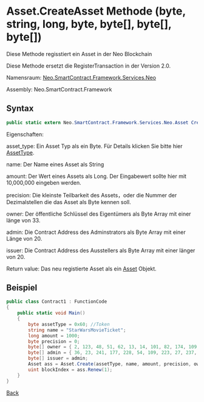 # Asset.CreateAsset Methode (byte, string, long, byte, byte[], byte[], byte[])

Diese Methode regisstiert ein Asset in der Neo Blockchain

Diese Methode ersetzt die RegisterTransaction in der Version 2.0.

Namensraum: [Neo.SmartContract.Framework.Services.Neo](../../neo.md)

Assembly: Neo.SmartContract.Framework

## Syntax

```c#
public static extern Neo.SmartContract.Framework.Services.Neo.Asset Create(byte asset_type, string name, long amount, byte precision, byte[] owner, byte[] admin, byte[] issuer)
```

Eigenschaften:

asset_type: Ein Asset Typ als ein Byte. Für Details klicken Sie bitte hier [AssetType](../Asset/AssetType.md).

name: Der Name eines Asset als String

amount: Der Wert eines Assets als Long. Der Eingabewert sollte hier mit 10,000,000 eingeben werden.

precision: Die kleinste Teilbarkeit des Assets，oder die Nummer der Dezimalstellen die das Asset als Byte kennen soll.

owner: Der öffentliche Schlüssel des Eigentümers als Byte Array mit einer länge von 33.

admin: Die Contract Address des Adminstrators als Byte Array mit einer Länge von 20.

issuer: Die Contract Address des Ausstellers als Byte Array mit einer länger von 20.

Return value: Das neu registierte Asset als ein [Asset](../Asset.md) Objekt.

## Beispiel

```c#
public class Contract1 : FunctionCode
{
    public static void Main()
    {
        byte assetType = 0x60; //Token
        string name = "StarWarsMovieTicket";
        long amount = 1000;
        byte precision = 0;
        byte[] owner = { 2, 123, 48, 51, 62, 13, 14, 101, 82, 174, 109, 29, 169, 249, 64, 159, 85, 30, 53, 238, 151, 25, 48, 94, 148, 93, 196, 220, 186, 153, 132, 86, 202 };
        byte[] admin = { 36, 23, 241, 177, 228, 54, 109, 223, 27, 237, 139, 54, 207, 38, 132, 101, 172, 3, 10, 73 };
        byte[] issuer = admin;
        Asset ass = Asset.Create(assetType, name, amount, precision, owner, admin, issuer);
        uint blockIndex = ass.Renew(1);
    }
}
```



[Back](../Asset.md)
